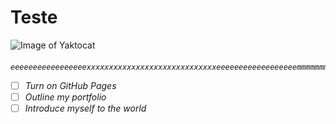 # Teste

![Image of Yaktocat](https://octodex.github.com/images/yaktocat.png)

<h6>

```
eeeeeeeeeeeeeeeeexxxxxxxxxxxxxxxxxxxxxxxxxxxxxeeeeeeeeeeeeeeeeeemmmmmmmmmmmmmmmmmppppppppppppplllllllllloooooooooooooo
```

- [ ] Turn on GitHub Pages
- [ ] Outline my portfolio
- [ ] Introduce myself to the world
